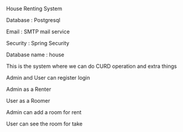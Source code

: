 House Renting System 

Database : Postgresql 

Email : SMTP mail service


Security : Spring Security

Database name : house


This is the system where we can do CURD operation and extra things


Admin and User can register login 

Admin as a Renter

User as a Roomer


Admin can add a room for rent

User can see the room for take

